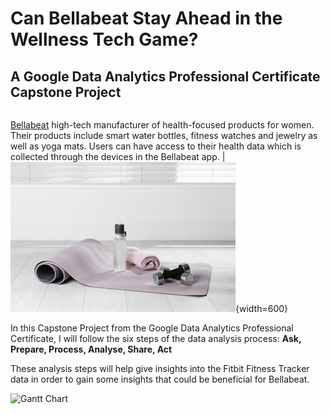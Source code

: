 # Can Bellabeat Stay Ahead in the Wellness Tech Game?

## A Google Data Analytics Professional Certificate Capstone Project


|                                             |                                             |
|---------------------------------------------|---------------------------------------------|
[Bellabeat](https://bellabeat.com/) high-tech manufacturer of health-focused products for women.
Their products include smart water bottles, fitness watches and jewelry as well as yoga mats. 
Users can have access to their health data which is collected through the devices in the Bellabeat app. | ![Bellabeat](bella.jpeg){width=600} 




In this Capstone Project from the Google Data Analytics Professional Certificate, I will follow the six steps of the data analysis process:
**Ask, Prepare, Process, Analyse, Share, Act**

These analysis steps will help give insights into the Fitbit Fitness Tracker data in order to gain some insights that could be beneficial for Bellabeat.

![Gantt Chart](Fitbit_Analysis_and_Data_Project_Managemet.png)
